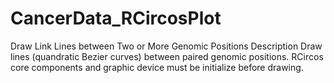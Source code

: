 # CancerData_RCircosPlot
Draw Link Lines between Two or More Genomic Positions Description Draw lines (quandratic Bezier curves) between paired genomic positions. RCircos core components and graphic device must be initialize before drawing.
